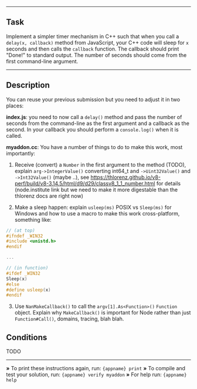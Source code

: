 ----------------------------------------------------------------------

## Task

Implement a simpler timer mechanism in C++ such that when you call a `delay(x, callback)` method from JavaScript, your C++ code will sleep for `x` seconds and then calls the `callback` function. The callback should print "Done!" to standard output. The number of seconds should come from the first command-line argument.

----------------------------------------------------------------------

## Description

You can reuse your previous submission but you need to adjust it in two places:

**index.js**: you need to now call a `delay()` method and pass the number of seconds from the command-line as the first argument and a callback as the second. In your callback you should perform a `console.log()` when it is called.

**myaddon.cc**: You have a number of things to do to make this work, most importantly:

1. Receive (convert) a `Number` in the first argument to the method (TODO), explain `arg->IntegerValue()` converting int64_t and `->Uint32Value()` and `->Int32Value()` (maybe ..), see
https://thlorenz.github.io/v8-perf/build/v8-3.14.5/html/d9/d29/classv8_1_1_number.html for details (node.institute link but we need to make it more digestable than the thlorenz docs are right now)

2. Make a sleep happen: explain `usleep(ms)` POSIX vs `Sleep(ms)` for Windows and how to use a macro to make this work cross-platform, something like:

```c++
// (at top)
#ifndef _WIN32
#include <unistd.h>
#endif

...

// (in function)
#ifdef _WIN32
Sleep(x)
#else
#define usleep(x)
#endif
```

3. Use `NanMakeCallback()` to call the `argv[1].As<Function>()` `Function` object. Explain why `MakeCallback()` is important for Node rather than just `Function#Call()`, domains, tracing, blah blah.

## Conditions

TODO

----------------------------------------------------------------------

 __»__ To print these instructions again, run: `{appname} print`
 __»__ To compile and test your solution, run: `{appname} verify myaddon`
 __»__ For help run: `{appname} help`
